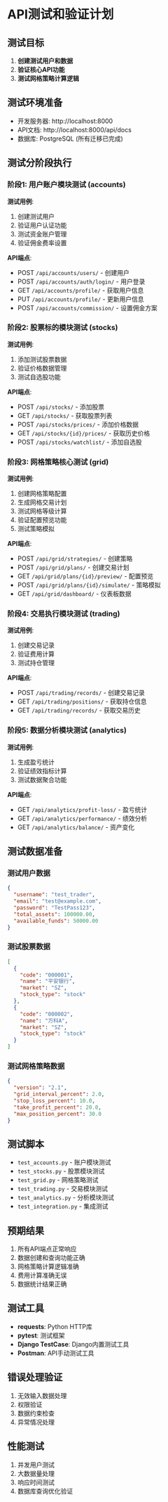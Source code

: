# API测试和验证计划

## 测试目标

1. **创建测试用户和数据**
2. **验证核心API功能**
3. **测试网格策略计算逻辑**

## 测试环境准备

- 开发服务器: http://localhost:8000
- API文档: http://localhost:8000/api/docs
- 数据库: PostgreSQL (所有迁移已完成)

## 测试分阶段执行

### 阶段1: 用户账户模块测试 (accounts)

**测试用例**:
1. 创建测试用户
2. 验证用户认证功能
3. 测试资金账户管理
4. 验证佣金费率设置

**API端点**:
- POST `/api/accounts/users/` - 创建用户
- POST `/api/accounts/auth/login/` - 用户登录
- GET `/api/accounts/profile/` - 获取用户信息
- PUT `/api/accounts/profile/` - 更新用户信息
- POST `/api/accounts/commission/` - 设置佣金方案

### 阶段2: 股票标的模块测试 (stocks)

**测试用例**:
1. 添加测试股票数据
2. 验证价格数据管理
3. 测试自选股功能

**API端点**:
- POST `/api/stocks/` - 添加股票
- GET `/api/stocks/` - 获取股票列表
- POST `/api/stocks/prices/` - 添加价格数据
- GET `/api/stocks/{id}/prices/` - 获取历史价格
- POST `/api/stocks/watchlist/` - 添加自选股

### 阶段3: 网格策略核心测试 (grid)

**测试用例**:
1. 创建网格策略配置
2. 生成网格交易计划
3. 测试网格等级计算
4. 验证配置预览功能
5. 测试策略模拟

**API端点**:
- POST `/api/grid/strategies/` - 创建策略
- POST `/api/grid/plans/` - 创建交易计划
- GET `/api/grid/plans/{id}/preview/` - 配置预览
- POST `/api/grid/plans/{id}/simulate/` - 策略模拟
- GET `/api/grid/dashboard/` - 仪表板数据

### 阶段4: 交易执行模块测试 (trading)

**测试用例**:
1. 创建交易记录
2. 验证费用计算
3. 测试持仓管理

**API端点**:
- POST `/api/trading/records/` - 创建交易记录
- GET `/api/trading/positions/` - 获取持仓信息
- GET `/api/trading/records/` - 获取交易历史

### 阶段5: 数据分析模块测试 (analytics)

**测试用例**:
1. 生成盈亏统计
2. 验证绩效指标计算
3. 测试数据聚合功能

**API端点**:
- GET `/api/analytics/profit-loss/` - 盈亏统计
- GET `/api/analytics/performance/` - 绩效分析
- GET `/api/analytics/balance/` - 资产变化

## 测试数据准备

### 测试用户数据
```json
{
  "username": "test_trader",
  "email": "test@example.com",
  "password": "TestPass123",
  "total_assets": 100000.00,
  "available_funds": 50000.00
}
```

### 测试股票数据
```json
[
  {
    "code": "000001",
    "name": "平安银行",
    "market": "SZ",
    "stock_type": "stock"
  },
  {
    "code": "000002", 
    "name": "万科A",
    "market": "SZ",
    "stock_type": "stock"
  }
]
```

### 测试网格策略数据
```json
{
  "version": "2.1",
  "grid_interval_percent": 2.0,
  "stop_loss_percent": 10.0,
  "take_profit_percent": 20.0,
  "max_position_percent": 30.0
}
```

## 测试脚本

- `test_accounts.py` - 账户模块测试
- `test_stocks.py` - 股票模块测试
- `test_grid.py` - 网格策略测试
- `test_trading.py` - 交易模块测试
- `test_analytics.py` - 分析模块测试
- `test_integration.py` - 集成测试

## 预期结果

1. 所有API端点正常响应
2. 数据创建和查询功能正确
3. 网格策略计算逻辑准确
4. 费用计算准确无误
5. 数据统计结果正确

## 测试工具

- **requests**: Python HTTP库
- **pytest**: 测试框架
- **Django TestCase**: Django内置测试工具
- **Postman**: API手动测试工具

## 错误处理验证

1. 无效输入数据处理
2. 权限验证
3. 数据约束检查
4. 异常情况处理

## 性能测试

1. 并发用户测试
2. 大数据量处理
3. 响应时间测试
4. 数据库查询优化验证 
